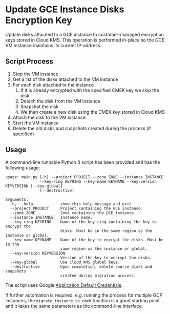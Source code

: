 # Update GCE Instance Disks Encryption Key

Update disks attached to a GCE instance to customer-managed encryption keys 
stored in Cloud KMS. This operation is performed in-place so the GCE VM 
instance maintains its current IP-address.

## Script Process

1. Stop the VM instance
1. Get a list of the disks attached to the VM instance
1. For each disk attached to the instance
    1. If it is already encrypted with the specified CMEK key we skip the disk
    1. Detach the disk from the VM instance
    1. Snapshot the disk
    1. We then create a new disk using the CMEK key stored in Cloud KMS
1. Attach the disk to the VM instance
1. Start the VM instance
1. Delete the old disks and snapshots created during the process (if specified)

## Usage

A command-line runnable Python 3 script has been provided and has the following
usage:

```
usage: main.py [-h] --project PROJECT --zone ZONE --instance INSTANCE
               --key-ring KEYRING --key-name KEYNAME --key-version KEYVERSION [--key-global]
               [--destructive]

arguments:
  -h, --help            show this help message and exit
  --project PROJECT     Project containing the GCE instance.
  --zone ZONE           Zone containing the GCE instance.
  --instance INSTANCE   Instance name.
  --key-ring KEYRING    Name of the key ring containing the key to encrypt the
                        disks. Must be in the same region as the instance or global.
  --key-name KEYNAME    Name of the key to encrypt the disks. Must be in the
                        same region as the instance or global.
  --key-version KEYVERSION
                        Version of the key to encrypt the disks.
  --key-global          Use Cloud KMS global keys.
  --destructive         Upon completion, delete source disks and snapshots
                        created during migration process.
```

The script uses Google [Application Default Credentials](https://cloud.google.com/docs/authentication/production).

If further automation is required, e.g. running the process for multiple GCP
instances, the `migrate_instance_to_cmek` function is a good starting point and
it takes the same parameters as the command-line interface.
